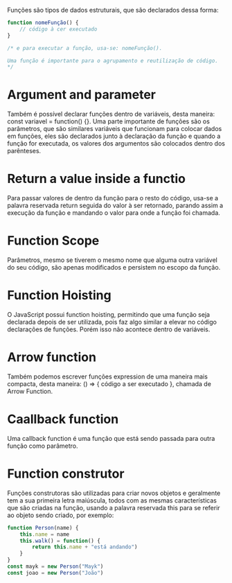Funções são tipos de dados estruturais, que são declarados dessa forma: 

```js
function nomeFunção() { 
    // código à cer executado
}

/* e para executar a função, usa-se: nomeFunção(). 

Uma função é importante para o agrupamento e reutilização de código. 
*/

```

# Argument and parameter
Também é possível declarar funções dentro de variáveis, desta maneira: const variavel = function() {}. Uma parte importante de funções são os parâmetros, que são similares variáveis que funcionam para colocar dados em funções, eles são declarados junto à declaração da função e quando a função for executada, os valores dos argumentos são colocados dentro dos parênteses.

# Return a value inside a functio
Para passar valores de dentro da função para o resto do código, usa-se a palavra reservada return seguida do valor à ser retornado, parando assim a execução da função e mandando o valor para onde a função foi chamada.

# Function Scope
Parâmetros, mesmo se tiverem o mesmo nome que alguma outra variável do seu código, são apenas modificados e persistem no escopo da função.

# Function Hoisting
O JavaScript possui function hoisting, permitindo que uma função seja declarada depois de ser utilizada, pois faz algo similar a elevar no código declarações de funções. Porém isso não acontece dentro de variáveis.

# Arrow function
Também podemos escrever funções expression de uma maneira mais compacta, desta maneira: () => { código a ser executado }, chamada de Arrow Function.

# Caallback function
Uma callback function é uma função que está sendo passada para outra função como parâmetro.

# Function construtor
Funções construtoras são utilizadas para criar novos objetos e geralmente tem a sua primeira letra maiúscula, todos com as mesmas características que são criadas na função, usando a palavra reservada this para se referir ao objeto sendo criado, por exemplo:

```js
function Person(name) {
	this.name = name
	this.walk() = function() {
		return this.name + "está andando")
	}
}
const mayk = new Person("Mayk")
const joao = new Person("João")
```